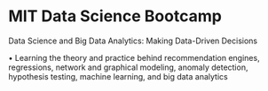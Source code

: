 # MIT Data Science Bootcamp

Data Science and Big Data Analytics: Making Data-Driven Decisions

• Learning the theory and practice behind recommendation engines, regressions, network and graphical modeling, anomaly detection, hypothesis testing, machine learning, and big data analytics
